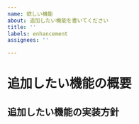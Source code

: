 ```yaml
---
name: 欲しい機能
about: 追加したい機能を書いてください
title: ''
labels: enhancement
assignees: ''

---
```


# 追加したい機能の概要

## 追加したい機能の実装方針
